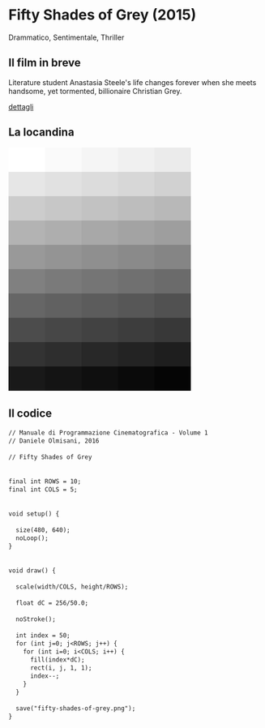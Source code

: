 # Fifty Shades of Grey (2015)

Drammatico, Sentimentale, Thriller

## Il film in breve
Literature student Anastasia Steele's life changes forever when she meets handsome, yet tormented, billionaire Christian Grey.

[dettagli](https://www.imdb.com/title/tt2322441/)

## La locandina
<img src="fifty-shades-of-grey.png"  width="360px" title="Fifty Shades of Grey">


## Il codice
```processing
// Manuale di Programmazione Cinematografica - Volume 1
// Daniele Olmisani, 2016

// Fifty Shades of Grey


final int ROWS = 10;
final int COLS = 5;


void setup() {
  
  size(480, 640);
  noLoop();
}


void draw() {
  
  scale(width/COLS, height/ROWS);

  float dC = 256/50.0;
  
  noStroke();
  
  int index = 50;
  for (int j=0; j<ROWS; j++) {
    for (int i=0; i<COLS; i++) {
      fill(index*dC);
      rect(i, j, 1, 1);
      index--;
    }
  }
  
  save("fifty-shades-of-grey.png"); 
}
```
